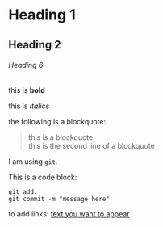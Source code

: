 # Heading 1
## Heading 2
###### Heading 6

this is **bold**

this is *italics*

the following is a blockquote:
>this is a blockquote  
>this is the second line of a blockquote

I am using `git`. 

This is a code block:
```
git add. 
git commit -m "message here"
```

to add links:
[text you want to appear](url.com)


